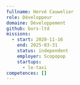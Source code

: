 ```yaml
---
fullname: Hervé Cauwelier
role: Développeur
domaine: Développement
github: bors-ltd
missions:
  - start: 2020-11-16
    end: 2025-03-31
    status: independent
    employer: Scopopop
    startups:
      - le-taxi
competences: []
---
```

